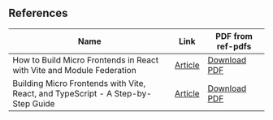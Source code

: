 ## References

| Name                                                                             | Link                                                                                                                        | PDF from ref-pdfs                                                                                                                   |
| -------------------------------------------------------------------------------- | --------------------------------------------------------------------------------------------------------------------------- | ----------------------------------------------------------------------------------------------------------------------------------- |
| How to Build Micro Frontends in React with Vite and Module Federation            | [Article](https://dev.to/nik-bogachenkov/building-micro-frontends-with-vite-react-and-typescript-a-step-by-step-guide-3f7n) | [Download PDF](ref-pdfs/How%20to%20Build%20Micro%20Frontends%20in%20React%20with%20Vite%20and%20Module%20Federation.pdf)            |
| Building Micro Frontends with Vite, React, and TypeScript - A Step-by-Step Guide | [Article](https://dev.to/nik-bogachenkov/building-micro-frontends-with-vite-react-and-typescript-a-step-by-step-guide-3f7n) | [Download PDF](ref-pdfs/Building%20Micro%20Frontends%20with%20Vite,%20React,%20and%20TypeScript-%20A%20Step-by-Step%20Guide%20.pdf) |

